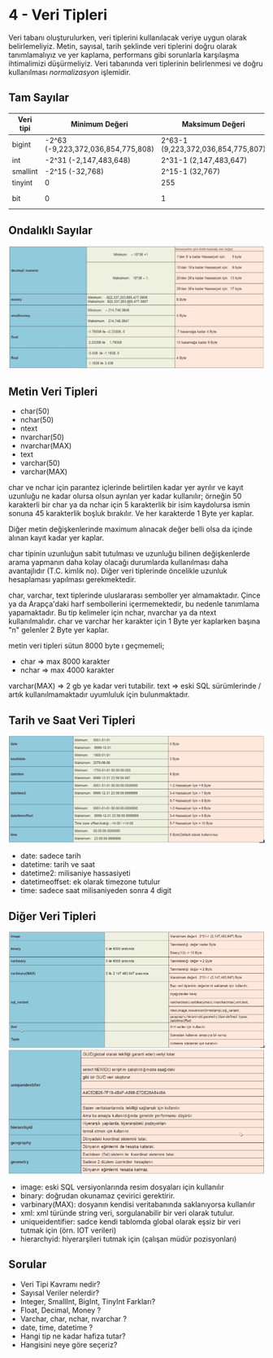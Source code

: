 # 4 - Veri Tipleri

Veri tabanı oluşturulurken, veri tiplerini kullanılacak veriye uygun olarak belirlemeliyiz. Metin, sayısal, tarih şeklinde veri tiplerini doğru olarak tanımlamalıyız ve yer kaplama, performans gibi sorunlarla karşılaşma ihtimalimizi düşürmeliyiz. Veri tabanında veri tiplerinin belirlenmesi ve doğru kullanılması *normalizasyon* işlemidir.

## Tam Sayılar
| Veri tipi   | Minimum Değeri                     | Maksimum Değeri                    | Boyutu    |
| ----------- | ---------------------------------- |------------------------------------|-----------|
| bigint      | -2^63 (-9,223,372,036,854,775,808) | 2^63-1 (9,223,372,036,854,775,807) | 8 Byte    |
| int         | -2^31 (-2,147,483,648)             | 2^31-1 (2,147,483,647)             | 4 Byte    |
| smallint    | -2^15 (-32,768)                    | 2^15-1 (32,767)                    | 2 Byte    |
| tinyint     | 0                                  | 255                                | 1 Byte    |
| bit         | 0                                  | 1                                  | <=8 1 Byte|

## Ondalıklı Sayılar
![ondalikliSayilar](https://github.com/ramisyk/egitim-notlarim/blob/master/uygulamalarla-sql/4-VeriTipleri/kaynak/ondalikSayilar.png "Ondalıklı Sayılar Tablosu")

## Metin Veri Tipleri
- char(50)
- nchar(50)
- ntext
- nvarchar(50)
- nvarchar(MAX)
- text
- varchar(50)
- varchar(MAX)

char ve nchar için parantez içlerinde belirtilen kadar yer ayrılır ve kayıt uzunluğu ne kadar olursa olsun ayrılan yer kadar kullanılır; örneğin 50 karakterli bir char ya da nchar için 5 karakterlik bir isim kaydolursa ismin sonuna 45 karakterlik boşluk bırakılır. Ve her karakterde 1 Byte yer kaplar.

Diğer metin değişkenlerinde maximum alınacak değer belli olsa da içinde alınan kayıt kadar yer kaplar.

char tipinin uzunluğun sabit tutulması ve uzunluğu bilinen değişkenlerde arama yapmanın daha kolay olacağı durumlarda kullanılması daha avantajlıdır (T.C. kimlik no). Diğer veri tiplerinde öncelikle uzunluk hesaplaması yapılması gerekmektedir.

char, varchar, text tiplerinde uluslararası semboller yer almamaktadır. Çince ya da Arapça'daki harf sembollerini içermemektedir, bu nedenle tanımlama yapamaktadır. Bu tip kelimeler için nchar, nvarchar ya da ntext kullanılmalıdır.
char ve varchar her karakter için 1 Byte yer kaplarken başına "n" gelenler 2 Byte yer kaplar.

metin veri tipleri sütun 8000 byte ı geçmemeli;
- char => max 8000 karakter
- nchar => max 4000 karakter

varchar(MAX) => 2 gb ye kadar veri tutabilir.
text => eski SQL sürümlerinde / artık kullanılmamaktadır uyumluluk için bulunmaktadır.

## Tarih ve Saat Veri Tipleri
![tarihSaat](https://github.com/ramisyk/egitim-notlarim/blob/master/uygulamalarla-sql/4-VeriTipleri/kaynak/tarihSaat.png "Tarih ve Saat Veri Tipleri Tablosu")
- date: sadece tarih
- datetime: tarih ve saat
- datetime2: milisaniye hassasiyeti
- datetimeoffset: ek olarak timezone tutulur
- time: sadece saat milisaniyeden sonra 4 digit

## Diğer Veri Tipleri
![diger1](https://github.com/ramisyk/egitim-notlarim/blob/master/uygulamalarla-sql/4-VeriTipleri/kaynak/diger1.png "Diğer Veri Tipleri Tablosu")
![diger2](https://github.com/ramisyk/egitim-notlarim/blob/master/uygulamalarla-sql/4-VeriTipleri/kaynak/diger2.png "Diğer Veri Tipleri Tablosu")
- image: eski SQL versiyonlarında resim dosyaları için kullanılır
- binary: doğrudan okunamaz çevirici gerektirir.
- varbinary(MAX): dosyanın kendisi veritabanında saklanıyorsa kullanılır
- xml: xml türünde string veri, sorgulanabilir bir veri olarak tutulur.
- uniqueidentifier: sadce kendi tablomda global olarak eşsiz bir veri tutmak için (örn. IOT verileri)
- hierarchyid: hiyerarşileri tutmak için (çalışan müdür pozisyonları)

## Sorular
- Veri Tipi Kavramı nedir?
- Sayısal Veriler nelerdir?
- Integer, SmallInt, BigInt, TinyInt Farkları?
- Float, Decimal, Money ?
- Varchar, char, nchar, nvarchar ?
- date, time, datetime ?
- Hangi tip ne kadar hafiza tutar?
- Hangisini neye göre seçeriz?